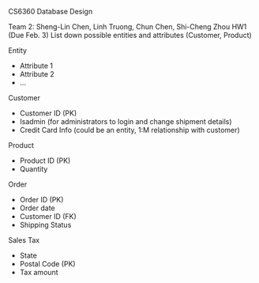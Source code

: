 CS6360 Database Design

Team 2: Sheng-Lin Chen, Linh Truong, Chun Chen, Shi-Cheng Zhou
HW1 (Due Feb. 3)
List down possible entities and attributes (Customer, Product)

Entity
-	Attribute 1
-	Attribute 2
-	…

Customer
-	Customer ID (PK)
-	Isadmin (for administrators to login and change shipment details)
-	Credit Card Info (could be an entity, 1:M relationship with customer)

Product
-	Product ID (PK)
-	Quantity

Order
-	Order ID (PK)
-	Order date
-	Customer ID (FK)
-	Shipping Status

Sales Tax
-	State
-	Postal Code (PK)
-	Tax amount
